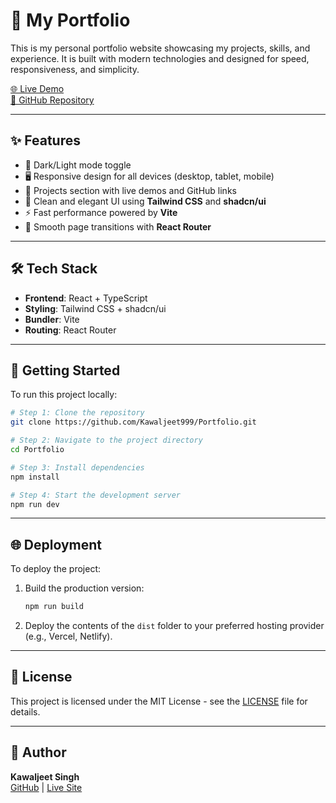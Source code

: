 
# 🚀 My Portfolio

This is my personal portfolio website showcasing my projects, skills, and experience. It is built with modern technologies and designed for speed, responsiveness, and simplicity.

[🌐 Live Demo](https://kawaljeet9.vercel.app)  
[📂 GitHub Repository](https://github.com/Kawaljeet999/Portfolio)

---

## ✨ Features

* 🌙 Dark/Light mode toggle  
* 🖥️ Responsive design for all devices (desktop, tablet, mobile)  
* 📁 Projects section with live demos and GitHub links  
* 📄 Clean and elegant UI using **Tailwind CSS** and **shadcn/ui**  
* ⚡ Fast performance powered by **Vite**  
* 🔗 Smooth page transitions with **React Router**

---

## 🛠️ Tech Stack

- **Frontend**: React + TypeScript  
- **Styling**: Tailwind CSS + shadcn/ui  
- **Bundler**: Vite  
- **Routing**: React Router  

---

## 🚀 Getting Started

To run this project locally:

```bash
# Step 1: Clone the repository
git clone https://github.com/Kawaljeet999/Portfolio.git

# Step 2: Navigate to the project directory
cd Portfolio

# Step 3: Install dependencies
npm install

# Step 4: Start the development server
npm run dev
```

---

## 🌐 Deployment

To deploy the project:

1. Build the production version:
   ```bash
   npm run build
   ```
2. Deploy the contents of the `dist` folder to your preferred hosting provider (e.g., Vercel, Netlify).

---

## 📄 License

This project is licensed under the MIT License - see the [LICENSE](LICENSE) file for details.

---

## 👤 Author

**Kawaljeet Singh**  
[GitHub](https://github.com/Kawaljeet999) | [Live Site](https://kawaljeet9.vercel.app)
